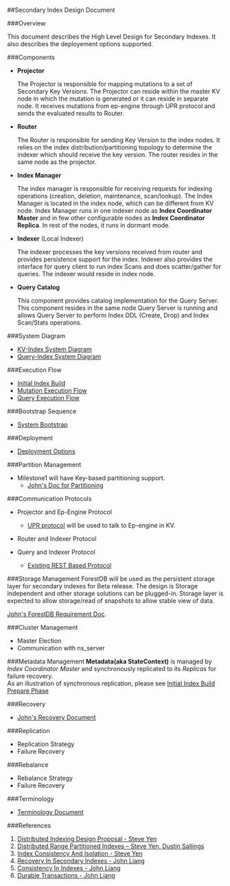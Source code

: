 ##Secondary Index Design Document


###Overview

This document describes the High Level Design for Secondary Indexes. It also describes the deployement options supported.

###Components


- __Projector__

  The Projector is responsible for mapping mutations to a set of Secondary Key Versions. The Projector can reside within the master KV node in which the mutation is generated or it can reside in separate node. It receives mutations from ep-engine through UPR protocol and sends the evaluated results to Router. 

- __Router__

  The Router is responsible for sending Key Version to the index nodes. It relies on the index distribution/partitioning topology to determine the indexer which should receive the key version. The router resides in the same node as the projector. 
  
- __Index Manager__

  The index manager is responsible for receiving requests for indexing operations (creation, deletion, maintenance, scan/lookup). The Index Manager is located in the index node, which can be different from KV node. Index Manager runs in one indexer node as **Index Coordinator Master** and in few other configurable nodes as **Index Coordinator Replica**. In rest of the nodes, it runs in dormant mode.
  
- __Indexer__ (Local Indexer)

  The indexer processes the key versions received from router and provides persistence support for the index. Indexer also provides the interface for query client to run index Scans and does scatter/gather for queries. The indexer would reside in index node.
  
- __Query Catalog__

  This component provides catalog implementation for the Query Server. This component resides in the same node Query Server is running and allows Query Server to perform Index DDL (Create, Drop) and Index Scan/Stats operations.


###System Diagram

- [KV-Index System Diagram](markdown/system.md)
- [Query-Index System Diagram](markdown/system_query.md)
 
###Execution Flow

* [Initial Index Build](markdown/initialbuild.md)
* [Mutation Execution Flow](markdown/mutation.md)
* [Query Execution Flow](markdown/query.md)

###Bootstrap Sequence

* [System Bootstrap](markdown/bootstrap.md)

###Deployment

- [Deployment Options](markdown/deployment.md)

###Partition Management
* Milestone1 will have Key-based partitioning support. 
  * [John's Doc for Partitioning](https://docs.google.com/document/d/1eF3rJ63iv1awnfLkAQLmVmILBdgD4Vzc0IsCpTxmXgY/edit)

###Communication Protocols

* Projector and Ep-Engine Protocol
  * [UPR protocol](https://github.com/couchbaselabs/cbupr/blob/master/index.md) will be used to talk to Ep-engine in KV. 
  
* Router and Indexer Protocol
* Query and Indexer Protocol
  * [Existing REST Based Protocol](https://docs.google.com/document/d/1j9D4ryOi1d5CNY5EkoRuU_fc5Q3i_QwIs3zU9uObbJY/edit)

###Storage Management
ForestDB will be used as the persistent storage layer for secondary indexes for Beta release.
The design is Storage Independent and other storage solutions can be plugged-in.
Storage layer is expected to allow storage/read of snapshots to allow stable view of data.

[John's ForestDB Requirement Doc](https://docs.google.com/document/d/1zUJDLSrX7PPNfWopyoY1QIm5Y6CQL0h9iueoTZJtbT8/edit#).

###Cluster Management
* Master Election
* Communication with ns_server

###Metadata Management
**Metadata(aka StateContext)** is managed by *Index Coordinator Master* and synchronously replicated to its *Replicas*
for failure recovery. <br>
As an illustration of synchronous replication, please see [Initial Index Build Prepare Phase](markdown/initialbuild.md)

###Recovery
* [John's Recovery Document](https://docs.google.com/document/d/1_zWRJ_VmbZZ1x925lUqunipuTzCJJMsqejtUrbtmVTA/edit)

###Replication
* Replication Strategy
* Failure Recovery

###Rebalance
* Rebalance Strategy
* Failure Recovery

###Terminology

* [Terminology Document](markdown/terminology.md)

###References
1. [Distributed Indexing Design Proposal - Steve Yen](https://docs.google.com/document/d/1TEY_yjUMs3FT3FZkgqIZUiKziUUBGiCWFSjWOOj65Dw/edit?pli=1)
2. [Distributed Range Partitioned Indexes – Steve Yen, Dustin Sallings](https://docs.google.com/presentation/d/161vtnjDFOpnliT0DA2k1-jCRKiB-eY9JZHhd0YQoAXo/edit#slide=id.p)
3. [Index Consistency And Isolation - Steve Yen](https://docs.google.com/document/d/1Y_aXMUBzEvLf8PO8CJYv5eYiQmKsNYzMr6Fq30Cl6xg/edit?pli=1)
4. [Recovery In Secondary Indexes - John Liang](https://docs.google.com/document/d/1rNJSVs80TtvY0gpoebsBwzhqWRBJnieSuLTnxuDzUTQ/edit) 
5. [Consistency In Indexes - John Liang](https://docs.google.com/document/d/1VespzgCKgPLFwCGRrx0VW7RC_PkSXh6cU7FSaA9gjic/edit?pli=1)
6. [Durable Transactions - John Liang](https://docs.google.com/document/d/11Rm2fW9Punx4tktUkK5Re9P87N8_aUwaEJw3u7XR_UY/edit?pli=1)

